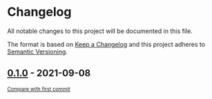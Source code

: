 # Changelog
All notable changes to this project will be documented in this file.

The format is based on [Keep a Changelog](http://keepachangelog.com/en/1.0.0/)
and this project adheres to [Semantic Versioning](http://semver.org/spec/v2.0.0.html).

<!-- insertion marker -->
## [0.1.0](https://github.com/dekoza/mitmproxy-adblock/releases/tag/0.1.0) - 2021-09-08

<small>[Compare with first commit](https://github.com/dekoza/mitmproxy-adblock/compare/113b927ae74bf64a62b10564533be12aadb88087...0.1.0)</small>

